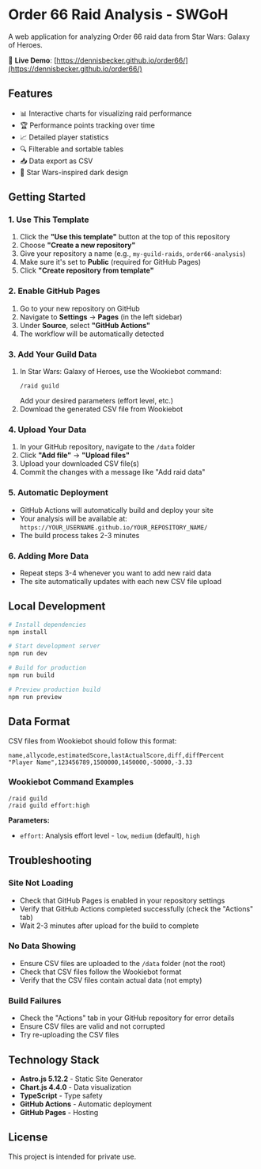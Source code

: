 # Order 66 Raid Analysis - SWGoH

A web application for analyzing Order 66 raid data from Star Wars: Galaxy of Heroes.

🚀 **Live Demo**: [https://dennisbecker.github.io/order66/](https://dennisbecker.github.io/order66/)

## Features

- 📊 Interactive charts for visualizing raid performance
- 🏆 Performance points tracking over time
- 📈 Detailed player statistics
- 🔍 Filterable and sortable tables
- 📥 Data export as CSV
- 🌟 Star Wars-inspired dark design

## Getting Started

### 1. Use This Template
1. Click the **"Use this template"** button at the top of this repository
2. Choose **"Create a new repository"**
3. Give your repository a name (e.g., `my-guild-raids`, `order66-analysis`)
4. Make sure it's set to **Public** (required for GitHub Pages)
5. Click **"Create repository from template"**

### 2. Enable GitHub Pages
1. Go to your new repository on GitHub
2. Navigate to **Settings** → **Pages** (in the left sidebar)
3. Under **Source**, select **"GitHub Actions"**
4. The workflow will be automatically detected

### 3. Add Your Guild Data
1. In Star Wars: Galaxy of Heroes, use the Wookiebot command:
   ```
   /raid guild
   ```
   Add your desired parameters (effort level, etc.)
2. Download the generated CSV file from Wookiebot

### 4. Upload Your Data
1. In your GitHub repository, navigate to the `/data` folder
2. Click **"Add file"** → **"Upload files"**
3. Upload your downloaded CSV file(s)
4. Commit the changes with a message like "Add raid data"

### 5. Automatic Deployment
- GitHub Actions will automatically build and deploy your site
- Your analysis will be available at: `https://YOUR_USERNAME.github.io/YOUR_REPOSITORY_NAME/`
- The build process takes 2-3 minutes

### 6. Adding More Data
- Repeat steps 3-4 whenever you want to add new raid data
- The site automatically updates with each new CSV file upload

## Local Development

```bash
# Install dependencies
npm install

# Start development server
npm run dev

# Build for production
npm run build

# Preview production build
npm run preview
```

## Data Format

CSV files from Wookiebot should follow this format:
```csv
name,allycode,estimatedScore,lastActualScore,diff,diffPercent
"Player Name",123456789,1500000,1450000,-50000,-3.33
```

### Wookiebot Command Examples
```
/raid guild
/raid guild effort:high
```

**Parameters:**
- `effort`: Analysis effort level - `low`, `medium` (default), `high`

## Troubleshooting

### Site Not Loading
- Check that GitHub Pages is enabled in your repository settings
- Verify that GitHub Actions completed successfully (check the "Actions" tab)
- Wait 2-3 minutes after upload for the build to complete

### No Data Showing
- Ensure CSV files are uploaded to the `/data` folder (not the root)
- Check that CSV files follow the Wookiebot format
- Verify that the CSV files contain actual data (not empty)

### Build Failures
- Check the "Actions" tab in your GitHub repository for error details
- Ensure CSV files are valid and not corrupted
- Try re-uploading the CSV files

## Technology Stack

- **Astro.js 5.12.2** - Static Site Generator
- **Chart.js 4.4.0** - Data visualization
- **TypeScript** - Type safety
- **GitHub Actions** - Automatic deployment
- **GitHub Pages** - Hosting

## License

This project is intended for private use.
